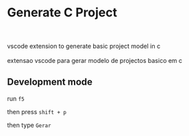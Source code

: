 # Generate C Project
 <br/>
 <br/>
vscode extension to generate basic project model in c <br/> <br/>
extensao vscode para gerar modelo de projectos basico em c

## Development mode

run `f5`

then press `shift + p`

then type `Gerar `